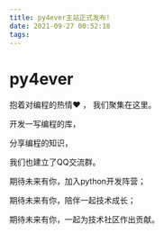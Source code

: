 ```yaml
---
title: py4ever主站正式发布!
date: 2021-09-27 00:52:18
tags:
---
```


# py4ever

抱着对编程的热情❤️  ， 我们聚集在这里。

开发一写编程的库，

分享编程的知识，

我们也建立了QQ交流群。

期待未来有你，加入python开发阵营；

期待未来有你，陪伴一起技术成长；

期待未来有你，一起为技术社区作出贡献。



